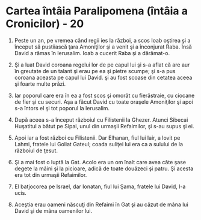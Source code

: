 # Cartea &#238;nt&#226;ia Paralipomena (&#238;nt&#226;ia a Cronicilor) - 20

1. Peste un an, pe vremea când regii ies la război, a scos Ioab oştirea şi a început să pustiiască ţara Amoniţilor şi a venit şi a înconjurat Raba. Însă David a rămas în Ierusalim. Ioab a cucerit Raba şi a dărâmat-o. 

2. Şi a luat David coroana regelui lor de pe capul lui şi s-a aflat că are aur în greutate de un talant şi erau pe ea şi pietre scumpe; şi s-a pus coroana aceasta pe capul lui David. şi au fost scoase din cetatea aceea şi foarte multe prăzi. 

3. Iar poporul care era în ea a fost scos şi omorât cu fierăstraie, cu ciocane de fier şi cu securi. Aşa a făcut David cu toate oraşele Amoniţilor şi apoi s-a întors el şi tot poporul la Ierusalim. 

4. După aceea s-a început războiul cu Filistenii la Ghezer. Atunci Sibecai Huşatitul a bătut pe Sipai, unul din urmaşii Refaimilor, şi s-au supus şi ei. 

5. Apoi iar a fost război cu Filistenii. Dar Elhanan, fiul lui Iair, a lovit pe Lahmi, fratele lui Goliat Gateul; coada suliţei lui era ca a sulului de la războiul de ţesut. 

6. Şi a mai fost o luptă la Gat. Acolo era un om înalt care avea câte şase degete la mâini şi la picioare, adică de toate douăzeci şi patru. Şi acesta era tot din urmaşii Refaimilor. 

7. El batjocorea pe Israel, dar Ionatan, fiul lui Şama, fratele lui David, l-a ucis. 

8. Aceştia erau oameni născuţi din Refaimi în Gat şi au căzut de mâna lui David şi de mâna oamenilor lui. 

